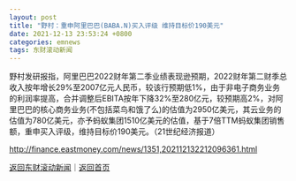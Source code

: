 ```yaml
---
layout: post
title: "野村：重申阿里巴巴(BABA.N)买入评级 维持目标价190美元"
date: 2021-12-13 23:53:24 +0800
categories: emnews
tags: 东财滚动新闻
---
```


野村发研报指，阿里巴巴2022财年第二季业绩表现逊预期，2022财年第二财季总收入按年增长29%至2007亿元人民币，较该行预期低1%，由于非电子商务业务的利润率提高，合并调整后EBITA按年下降32%至280亿元，较预期高2%，对阿里巴巴的核心商务业务(不包括菜鸟和饿了么)的估值为2950亿美元，其云业务的估值为780亿美元，亦予蚂蚁集团1510亿美元的估值，基于7倍TTM蚂蚁集团销售额，重申买入评级，维持目标价190美元。（21世纪经济报道）

<http://finance.eastmoney.com/news/1351,202112132212096361.html>

[返回东财滚动新闻](//finews.withounder.com/emnews/)｜[返回首页](//finews.withounder.com/)